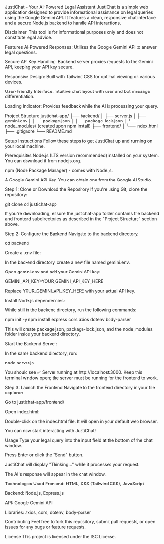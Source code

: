JustiChat – Your AI-Powered Legal Assistant
JustiChat is a simple web application designed to provide informational assistance on legal queries using the Google Gemini API. It features a clean, responsive chat interface and a secure Node.js backend to handle API interactions.

Disclaimer: This tool is for informational purposes only and does not constitute legal advice.

Features
AI-Powered Responses: Utilizes the Google Gemini API to answer legal questions.

Secure API Key Handling: Backend server proxies requests to the Gemini API, keeping your API key secure.

Responsive Design: Built with Tailwind CSS for optimal viewing on various devices.

User-Friendly Interface: Intuitive chat layout with user and bot message differentiation.

Loading Indicator: Provides feedback while the AI is processing your query.

Project Structure
justichat-app/
├── backend/
│   ├── server.js
│   ├── gemini.env
│   ├── package.json
│   ├── package-lock.json
│   └── node_modules/ (created upon npm install)
├── frontend/
│   └── index.html
├── .gitignore
└── README.md

Setup Instructions
Follow these steps to get JustiChat up and running on your local machine.

Prerequisites
Node.js (LTS version recommended) installed on your system. You can download it from nodejs.org.

npm (Node Package Manager) - comes with Node.js.

A Google Gemini API Key. You can obtain one from the Google AI Studio.

Step 1: Clone or Download the Repository
If you're using Git, clone the repository:

git clone <your-repository-url>
cd justichat-app

If you're downloading, ensure the justichat-app folder contains the backend and frontend subdirectories as described in the "Project Structure" section above.

Step 2: Configure the Backend
Navigate to the backend directory:

cd backend

Create a .env file:

In the backend directory, create a new file named gemini.env.

Open gemini.env and add your Gemini API key:

GEMINI_API_KEY=YOUR_GEMINI_API_KEY_HERE

Replace YOUR_GEMINI_API_KEY_HERE with your actual API key.

Install Node.js dependencies:

While still in the backend directory, run the following commands:

npm init -y
npm install express cors axios dotenv body-parser

This will create package.json, package-lock.json, and the node_modules folder inside your backend directory.

Start the Backend Server:

In the same backend directory, run:

node server.js

You should see ✅ Server running at http://localhost:3000. Keep this terminal window open; the server must be running for the frontend to work.

Step 3: Launch the Frontend
Navigate to the frontend directory in your file explorer:

Go to justichat-app/frontend/

Open index.html:

Double-click on the index.html file. It will open in your default web browser.

You can now start interacting with JustiChat!

Usage
Type your legal query into the input field at the bottom of the chat window.

Press Enter or click the "Send" button.

JustiChat will display "Thinking..." while it processes your request.

The AI's response will appear in the chat window.

Technologies Used
Frontend: HTML, CSS (Tailwind CSS), JavaScript

Backend: Node.js, Express.js

API: Google Gemini API

Libraries: axios, cors, dotenv, body-parser

Contributing
Feel free to fork this repository, submit pull requests, or open issues for any bugs or feature requests.

License
This project is licensed under the ISC License.
